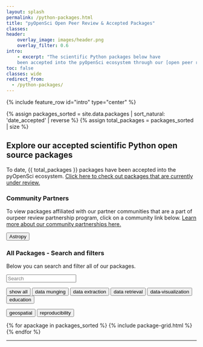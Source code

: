 ```yaml
---
layout: splash
permalink: /python-packages.html
title: "pyOpenSci Open Peer Review & Accepted Packages"
classes:
header:
    overlay_image: images/header.png
    overlay_filter: 0.6
intro:
    - excerpt: "The scientific Python packages below have
    been accepted into the pyOpenSci ecosystem through our [open peer review process](/about-peer-review/)."
toc: false
classes: wide
redirect_from:
  - /python-packages/
---
```


{% include feature_row id="intro" type="center" %}

{% assign packages_sorted = site.data.packages | sort_natural: 'date_accepted' | reverse %}
{% assign total_packages = packages_sorted | size %}


## Explore our accepted scientific Python open source packages

To date, {{ total_packages }} packages have been accepted into the pyOpenSci
ecosystem. [Click here to check out packages that are currently under review.](https://github.com/pyOpenSci/software-submission/issues)

### Community Partners

To view packages affiliated with our partner communities that are a part of ourpeer review partnership program, click on a community link below. [Learn more about our community partnerships here.](#)

<a href="/communities/astropy.html"><button class="button community">Astropy</button></a>

### All Packages - Search and filters

Below you can search and filter all of our packages.

<p><input type="text" id="quicksearch" placeholder="Search" /></p>

<div id="filters" class="button-group">
  <button class="button is-checked" data-filter="*">show all</button>
  <button class="button" data-filter=".data-munging, .data-processing-munging">data munging</button>
  <button class="button" data-filter=".data-extraction">data extraction</button>
  <button class="button" data-filter=".data-retrieval">data retrieval</button>
  <button class="button" data-filter=".data-visualization">data-visualization</button>
  <button class="button" data-filter=".education">education</button>

<button class="button" data-filter=".geospatial">geospatial</button>
<button class="button" data-filter=".reproducibility">reproducibility</button>
</div>

<div class="grid-isotope">
{% for apackage in packages_sorted %}
  {% include package-grid.html %}
{% endfor %}
</div>

<hr style="clear:both;">
<br clear="both">
